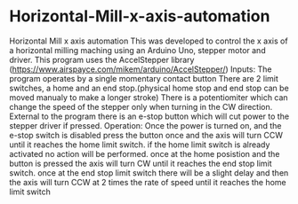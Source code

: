 # Horizontal-Mill-x-axis-automation
Horizontal Mill x axis automation
This was developed to control the x axis of a horizontal milling maching using an Arduino Uno, stepper motor and driver.
This program uses the AccelStepper library (https://www.airspayce.com/mikem/arduino/AccelStepper/)
Inputs:
The program operates by a single momentary contact button
There are 2 limit switches, a home and an end stop.(physical home stop and end stop can be moved manualy to make a longer stroke)
There is a potentiomiter which can change the speed of the stepper only when turning in the CW direction.
External to the program there is an e-stop button which will cut power to the stepper driver if pressed.
Operation:
Once the power is turned on, and the e-stop switch is disabled
press the button once and the axis will turn CCW until it reaches the home limit switch.
if the home limit switch is already activated no action will be performed.
once at the home posistion and the button is pressed the axis will turn CW until it reaches the end stop limit switch.
once at the end stop limit switch there will be a slight delay and then the axis will turn CCW at 2 times the rate of speed until it reaches the home limit switch

